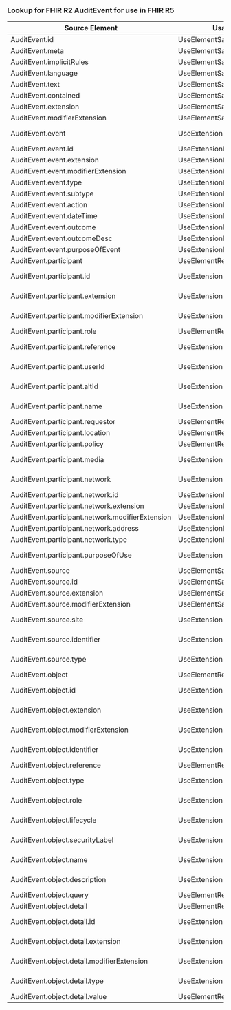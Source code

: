 ### Lookup for FHIR R2 AuditEvent for use in FHIR R5

| Source Element | Usage | Target |
| -------------- | ----- | ------ |
| AuditEvent.id | UseElementSameName | AuditEvent.id |
| AuditEvent.meta | UseElementSameName | AuditEvent.meta |
| AuditEvent.implicitRules | UseElementSameName | AuditEvent.implicitRules |
| AuditEvent.language | UseElementSameName | AuditEvent.language |
| AuditEvent.text | UseElementSameName | AuditEvent.text |
| AuditEvent.contained | UseElementSameName | AuditEvent.contained |
| AuditEvent.extension | UseElementSameName | AuditEvent.extension |
| AuditEvent.modifierExtension | UseElementSameName | AuditEvent.modifierExtension |
| AuditEvent.event | UseExtension | http://hl7.org/fhir/1.0/StructureDefinition/extension-AuditEvent.event |
| AuditEvent.event.id | UseExtensionFromAncestor | - |
| AuditEvent.event.extension | UseExtensionFromAncestor | - |
| AuditEvent.event.modifierExtension | UseExtensionFromAncestor | - |
| AuditEvent.event.type | UseExtensionFromAncestor | - |
| AuditEvent.event.subtype | UseExtensionFromAncestor | - |
| AuditEvent.event.action | UseExtensionFromAncestor | - |
| AuditEvent.event.dateTime | UseExtensionFromAncestor | - |
| AuditEvent.event.outcome | UseExtensionFromAncestor | - |
| AuditEvent.event.outcomeDesc | UseExtensionFromAncestor | - |
| AuditEvent.event.purposeOfEvent | UseExtensionFromAncestor | - |
| AuditEvent.participant | UseElementRenamed | AuditEvent.agent |
| AuditEvent.participant.id | UseExtension | http://hl7.org/fhir/1.0/StructureDefinition/extension-AuditEvent.participant.id |
| AuditEvent.participant.extension | UseExtension | http://hl7.org/fhir/1.0/StructureDefinition/extension-AuditEvent.participant.extension |
| AuditEvent.participant.modifierExtension | UseExtension | http://hl7.org/fhir/1.0/StructureDefinition/extension-AuditEvent.participant.modifierExtension |
| AuditEvent.participant.role | UseElementRenamed | AuditEvent.agent.role |
| AuditEvent.participant.reference | UseExtension | http://hl7.org/fhir/1.0/StructureDefinition/extension-AuditEvent.participant.reference |
| AuditEvent.participant.userId | UseExtension | http://hl7.org/fhir/1.0/StructureDefinition/extension-AuditEvent.participant.userId |
| AuditEvent.participant.altId | UseExtension | http://hl7.org/fhir/1.0/StructureDefinition/extension-AuditEvent.participant.altId |
| AuditEvent.participant.name | UseExtension | http://hl7.org/fhir/1.0/StructureDefinition/extension-AuditEvent.participant.name |
| AuditEvent.participant.requestor | UseElementRenamed | AuditEvent.agent.requestor |
| AuditEvent.participant.location | UseElementRenamed | AuditEvent.agent.location |
| AuditEvent.participant.policy | UseElementRenamed | AuditEvent.agent.policy |
| AuditEvent.participant.media | UseExtension | http://hl7.org/fhir/1.0/StructureDefinition/extension-AuditEvent.participant.media |
| AuditEvent.participant.network | UseExtension | http://hl7.org/fhir/1.0/StructureDefinition/extension-AuditEvent.participant.network |
| AuditEvent.participant.network.id | UseExtensionFromAncestor | - |
| AuditEvent.participant.network.extension | UseExtensionFromAncestor | - |
| AuditEvent.participant.network.modifierExtension | UseExtensionFromAncestor | - |
| AuditEvent.participant.network.address | UseExtensionFromAncestor | - |
| AuditEvent.participant.network.type | UseExtensionFromAncestor | - |
| AuditEvent.participant.purposeOfUse | UseExtension | http://hl7.org/fhir/1.0/StructureDefinition/extension-AuditEvent.participant.purposeOfUse |
| AuditEvent.source | UseElementSameName | AuditEvent.source |
| AuditEvent.source.id | UseElementSameName | AuditEvent.source.id |
| AuditEvent.source.extension | UseElementSameName | AuditEvent.source.extension |
| AuditEvent.source.modifierExtension | UseElementSameName | AuditEvent.source.modifierExtension |
| AuditEvent.source.site | UseExtension | http://hl7.org/fhir/1.0/StructureDefinition/extension-AuditEvent.source.site |
| AuditEvent.source.identifier | UseExtension | http://hl7.org/fhir/1.0/StructureDefinition/extension-AuditEvent.source.identifier |
| AuditEvent.source.type | UseExtension | http://hl7.org/fhir/1.0/StructureDefinition/extension-AuditEvent.source.type |
| AuditEvent.object | UseElementRenamed | AuditEvent.entity |
| AuditEvent.object.id | UseExtension | http://hl7.org/fhir/1.0/StructureDefinition/extension-AuditEvent.object.id |
| AuditEvent.object.extension | UseExtension | http://hl7.org/fhir/1.0/StructureDefinition/extension-AuditEvent.object.extension |
| AuditEvent.object.modifierExtension | UseExtension | http://hl7.org/fhir/1.0/StructureDefinition/extension-AuditEvent.object.modifierExtension |
| AuditEvent.object.identifier | UseExtension | http://hl7.org/fhir/1.0/StructureDefinition/extension-AuditEvent.object.identifier |
| AuditEvent.object.reference | UseElementRenamed | AuditEvent.entity.what |
| AuditEvent.object.type | UseExtension | http://hl7.org/fhir/1.0/StructureDefinition/extension-AuditEvent.object.type |
| AuditEvent.object.role | UseExtension | http://hl7.org/fhir/1.0/StructureDefinition/extension-AuditEvent.object.role |
| AuditEvent.object.lifecycle | UseExtension | http://hl7.org/fhir/1.0/StructureDefinition/extension-AuditEvent.object.lifecycle |
| AuditEvent.object.securityLabel | UseExtension | http://hl7.org/fhir/1.0/StructureDefinition/extension-AuditEvent.object.securityLabel |
| AuditEvent.object.name | UseExtension | http://hl7.org/fhir/1.0/StructureDefinition/extension-AuditEvent.object.name |
| AuditEvent.object.description | UseExtension | http://hl7.org/fhir/1.0/StructureDefinition/extension-AuditEvent.object.description |
| AuditEvent.object.query | UseElementRenamed | AuditEvent.entity.query |
| AuditEvent.object.detail | UseElementRenamed | AuditEvent.entity.detail |
| AuditEvent.object.detail.id | UseExtension | http://hl7.org/fhir/1.0/StructureDefinition/extension-AuditEvent.object.detail.id |
| AuditEvent.object.detail.extension | UseExtension | http://hl7.org/fhir/1.0/StructureDefinition/extension-AuditEvent.object.detail.extension |
| AuditEvent.object.detail.modifierExtension | UseExtension | http://hl7.org/fhir/1.0/StructureDefinition/extension-AuditEvent.object.detail.modifierExtension |
| AuditEvent.object.detail.type | UseExtension | http://hl7.org/fhir/1.0/StructureDefinition/extension-AuditEvent.object.detail.type |
| AuditEvent.object.detail.value | UseElementRenamed | AuditEvent.entity.detail.value[x] |
